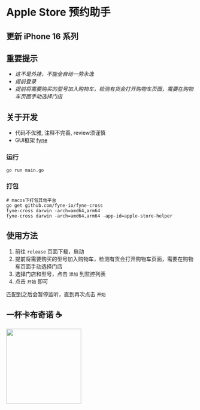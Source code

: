 # Apple Store 预约助手

## 更新 iPhone 16 系列

## 重要提示
* *这不是外挂，不能全自动一劳永逸*
* *提前登录*
* *提前将需要购买的型号加入购物车，检测有货会打开购物车页面，需要在购物车页面手动选择门店*


## 关于开发
* 代码不优雅, 注释不完善, review须谨慎
* GUI框架 [fyne](https://github.com/fyne-io/fyne)

### 运行
```shell script
go run main.go
```

### 打包
```
# macos下打包其他平台
go get github.com/fyne-io/fyne-cross
fyne-cross darwin -arch=amd64,arm64
fyne-cross darwin -arch=amd64,arm64 -app-id=apple-store-helper
```

## 使用方法


1. 前往 `release` 页面下载，启动 
2. 提前将需要购买的型号加入购物车，检测有货会打开购物车页面，需要在购物车页面手动选择门店
3. 选择门店和型号，点击 `添加` 到监控列表
4. 点击 `开始` 即可

匹配到之后会暂停监听，直到再次点击 `开始`

## 一杯卡布奇诺 ☕️

<img src='https://tva1.sinaimg.cn/large/0081Kckwly1gls6d2nnicj30i00pcq9i.jpg' width='200px'/>
